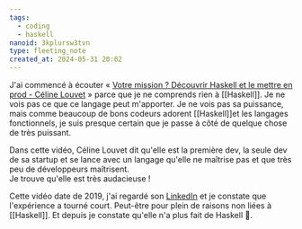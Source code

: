 ```yaml
---
tags:
  - coding
  - haskell
nanoid: 3kplursw3tvn
type: fleeting_note
created_at: 2024-05-31 20:02
---
```

J'ai commencé à écouter « [Votre mission ? Découvrir Haskell et le mettre en prod - Céline Louvet](https://www.youtube.com/watch?v=9CKaeJjSKNQ) » parce que je ne comprends rien à [[Haskell]]. Je ne vois pas ce que ce langage peut m'apporter. Je ne vois pas sa puissance, mais comme beaucoup de bons codeurs adorent [[Haskell]]et les langages fonctionnels, je suis presque certain que je passe à côté de quelque chose de très puissant.

Dans cette vidéo, Céline Louvet dit qu'elle est la première dev, la seule dev de sa startup et se lance avec un langage qu'elle ne maîtrise pas et que très peu de développeurs maîtrisent.  
Je trouve qu'elle est très audacieuse !

Cette vidéo date de 2019, j'ai regardé son [LinkedIn](https://www.linkedin.com/in/celinelouvet/) et je constate que l'expérience a tourné court. Peut-être pour plein de raisons non liées à [[Haskell]]. Et depuis je constate qu'elle n'a plus fait de Haskell 🤔.

